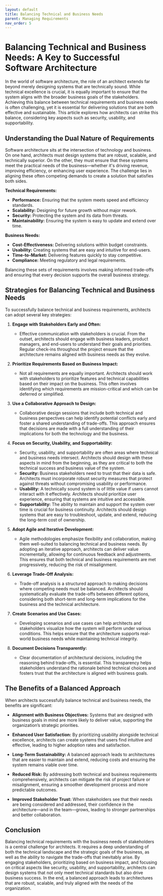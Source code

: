 ```yaml
---
layout: default
title: Balancing Technical and Business Needs
parent: Managing Requirements
nav_order: 5
---
```

# Balancing Technical and Business Needs: A Key to Successful Software Architecture

In the world of software architecture, the role of an architect extends far beyond merely designing systems that are technically sound. While technical excellence is crucial, it is equally important to ensure that the system aligns with the broader business goals of the stakeholders. Achieving this balance between technical requirements and business needs is often challenging, yet it is essential for delivering solutions that are both effective and sustainable. This article explores how architects can strike this balance, considering key aspects such as security, usability, and supportability.

## Understanding the Dual Nature of Requirements

Software architecture sits at the intersection of technology and business. On one hand, architects must design systems that are robust, scalable, and technically superior. On the other, they must ensure that these systems meet the practical needs of the business—whether it's driving revenue, improving efficiency, or enhancing user experience. The challenge lies in aligning these often competing demands to create a solution that satisfies both sides.

**Technical Requirements:**
- **Performance:** Ensuring that the system meets speed and efficiency standards.
- **Scalability:** Designing for future growth without major rework.
- **Security:** Protecting the system and its data from threats.
- **Maintainability:** Ensuring the system is easy to update and extend over time.

**Business Needs:**
- **Cost-Effectiveness:** Delivering solutions within budget constraints.
- **Usability:** Creating systems that are easy and intuitive for end-users.
- **Time-to-Market:** Delivering features quickly to stay competitive.
- **Compliance:** Meeting regulatory and legal requirements.

Balancing these sets of requirements involves making informed trade-offs and ensuring that every decision supports the overall business strategy.

## Strategies for Balancing Technical and Business Needs

To successfully balance technical and business requirements, architects can adopt several key strategies:

1. **Engage with Stakeholders Early and Often:**
   - Effective communication with stakeholders is crucial. From the outset, architects should engage with business leaders, product managers, and end-users to understand their goals and priorities. Regular check-ins throughout the project ensure that the architecture remains aligned with business needs as they evolve.

2. **Prioritize Requirements Based on Business Impact:**
   - Not all requirements are equally important. Architects should work with stakeholders to prioritize features and technical capabilities based on their impact on the business. This often involves identifying which requirements are mission-critical and which can be deferred or simplified.

3. **Use a Collaborative Approach to Design:**
   - Collaborative design sessions that include both technical and business perspectives can help identify potential conflicts early and foster a shared understanding of trade-offs. This approach ensures that decisions are made with a full understanding of their implications for both the technology and the business.

4. **Focus on Security, Usability, and Supportability:**
   - Security, usability, and supportability are often areas where technical and business needs intersect. Architects should design with these aspects in mind from the beginning, as they are critical to both the technical success and business value of the system.
   - **Security:** Business stakeholders need to trust that their data is safe. Architects must incorporate robust security measures that protect against threats without compromising usability or performance.
   - **Usability:** A technically sound system is of little value if users cannot interact with it effectively. Architects should prioritize user experience, ensuring that systems are intuitive and accessible.
   - **Supportability:** The ability to maintain and support the system over time is crucial for business continuity. Architects should design systems that are easy to troubleshoot, update, and extend, reducing the long-term cost of ownership.

5. **Adopt Agile and Iterative Development:**
   - Agile methodologies emphasize flexibility and collaboration, making them well-suited to balancing technical and business needs. By adopting an iterative approach, architects can deliver value incrementally, allowing for continuous feedback and adjustments. This ensures that both technical and business requirements are met progressively, reducing the risk of misalignment.

6. **Leverage Trade-Off Analysis:**
   - Trade-off analysis is a structured approach to making decisions where competing needs must be balanced. Architects should systematically evaluate the trade-offs between different options, considering both short-term and long-term implications for the business and the technical architecture.

7. **Create Scenarios and Use Cases:**
   - Developing scenarios and use cases can help architects and stakeholders visualize how the system will perform under various conditions. This helps ensure that the architecture supports real-world business needs while maintaining technical integrity.

8. **Document Decisions Transparently:**
   - Clear documentation of architectural decisions, including the reasoning behind trade-offs, is essential. This transparency helps stakeholders understand the rationale behind technical choices and fosters trust that the architecture is aligned with business goals.

## The Benefits of a Balanced Approach

When architects successfully balance technical and business needs, the benefits are significant:

- **Alignment with Business Objectives:** Systems that are designed with business goals in mind are more likely to deliver value, supporting the organization’s strategic priorities.

- **Enhanced User Satisfaction:** By prioritizing usability alongside technical excellence, architects can create systems that users find intuitive and effective, leading to higher adoption rates and satisfaction.

- **Long-Term Sustainability:** A balanced approach leads to architectures that are easier to maintain and extend, reducing costs and ensuring the system remains viable over time.

- **Reduced Risk:** By addressing both technical and business requirements comprehensively, architects can mitigate the risk of project failure or misalignment, ensuring a smoother development process and more predictable outcomes.

- **Improved Stakeholder Trust:** When stakeholders see that their needs are being considered and addressed, their confidence in the architecture—and in the team—grows, leading to stronger partnerships and better collaboration.

## Conclusion

Balancing technical requirements with the business needs of stakeholders is a central challenge for architects. It requires a deep understanding of both the technical landscape and the strategic goals of the business, as well as the ability to navigate the trade-offs that inevitably arise. By engaging stakeholders, prioritizing based on business impact, and focusing on critical aspects like security, usability, and supportability, architects can design systems that not only meet technical standards but also drive business success. In the end, a balanced approach leads to architectures that are robust, scalable, and truly aligned with the needs of the organization.
